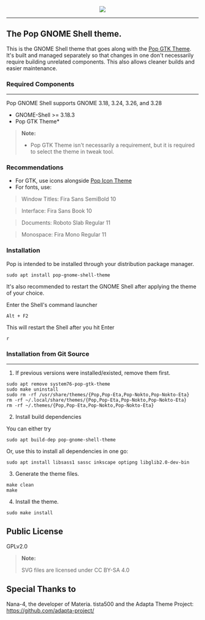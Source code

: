 <p align="center">
<img src="https://github.com/system76/pop-gtk-theme/raw/master/Pop_gtk-logo.png"/>
</p>

-------------------

## The Pop GNOME Shell theme. 

This is the GNOME Shell theme that goes along with the [Pop GTK Theme](https://github.com/pop-os/gtk-theme).
It's built and managed separately so that changes in one don't necessarily
require building unrelated components. This also allows cleaner builds and 
easier maintenance.


### Required Components
-------------------
Pop GNOME Shell supports GNOME 3.18, 3.24, 3.26, and 3.28 
* GNOME-Shell     >= 3.18.3
* Pop GTK Theme*

 > **Note:**
 >
 >   * Pop GTK Theme isn't necessarily a requirement, but it is required to select the theme in tweak tool.



### Recommendations

- For GTK, use icons alongside [Pop Icon Theme](https://github.com/system76/pop-icon-theme)
- For fonts, use:
 > Window Titles: Fira Sans SemiBold 10

 > Interface: Fira Sans Book 10

 > Documents: Roboto Slab Regular 11

 > Monospace: Fira Mono Regular 11


### Installation

Pop is intended to be installed through your distribution package manager. 
```
sudo apt install pop-gnome-shell-theme
```

It's also recommended to restart the GNOME Shell after applying the theme of your choice.

Enter the Shell's command launcher
```
Alt + F2
```

This will restart the Shell after you hit Enter
```
r
```



### Installation from Git Source
----------------------------



1. If previous versions were installed/existed, remove them first.

 ```
 sudo apt remove system76-pop-gtk-theme
 sudo make uninstall
 sudo rm -rf /usr/share/themes/{Pop,Pop-Eta,Pop-Nokto,Pop-Nokto-Eta}
 rm -rf ~/.local/share/themes/{Pop,Pop-Eta,Pop-Nokto,Pop-Nokto-Eta}
 rm -rf ~/.themes/{Pop,Pop-Eta,Pop-Nokto,Pop-Nokto-Eta}
 ```

2. Install build dependencies

You can either try 
```
sudo apt build-dep pop-gnome-shell-theme
```

Or, use this to install all dependencies in one go:
```
sudo apt install libsass1 sassc inkscape optipng libglib2.0-dev-bin
```

3. Generate the theme files.

```
make clean
make
```

4. Install the theme.

```
sudo make install
```


Public License
--------------
 GPLv2.0

 > **Note:**
 >
 > SVG files are licensed under CC BY-SA 4.0

Special Thanks to
--------------
 Nana-4, the developer of Materia.
 tista500 and the Adapta Theme Project: https://github.com/adapta-project/


